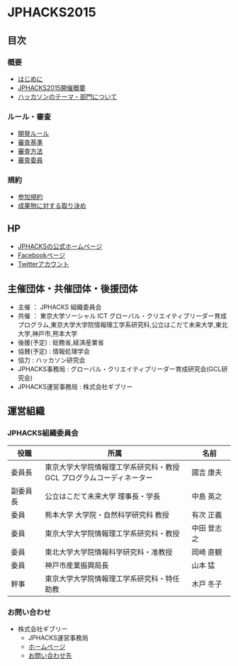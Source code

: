 # JPHACKS2015
## 目次
### 概要
- [はじめに](documents/first.md)
- [JPHACKS2015開催概要](documents/abstract.md)
- [ハッカソンのテーマ・部門について](documents/theme.md)

### ルール・審査
- [開発ルール](documents/rule.md)
- [審査基準](documents/criteria.md)
- [審査方法](documents/how-to-judge.md)
- [審査委員](documents/judges.md)

### 規約
- [参加規約](documents/terms.md)
- [成果物に対する取り決め](documents/products.md)

## HP
- [JPHACKSの公式ホームページ](https://jphacks.com)
- [Facebookページ](https://facebook.com/jphacks)
- [Twitterアカウント](https://twitter.com/japanhacks)

## 主催団体・共催団体・後援団体
- 主催 ： JPHACKS 組織委員会
- 共催 ： 東京大学ソーシャル ICT グローバル・クリエイティブリーダー育成プログラム,東京大学大学院情報理工学系研究科,公立はこだて未来大学,東北大学,神戸市,熊本大学
- 後援(予定) : 総務省,経済産業省
- 協賛(予定) : 情報処理学会
- 協力 : ハッカソン研究会
- JPHACKS事務局 : グローバル・クリエイティブリーダー育成研究会(GCL研究会)
- JPHACKS運営事務局 : 株式会社ギブリー

## 運営組織
### JPHACKS組織委員会
|役職|所属|名前|
|---|---|---|
|委員長|東京大学大学院情報理工学系研究科・教授<br>GCL プログラムコーディネーター|國吉 康夫|
|副委員長|公立はこだて未来大学 理事長・学長|中島 英之|
|委員|熊本大学 大学院・自然科学研究科 教授|有次 正義|
|委員|東京大学大学院情報理工学系研究科・教授 |中田 登志之|
|委員|東北大学大学院情報科学研究科・准教授|岡崎 直観|
|委員|神戸市産業振興局長|山本 猛|
|幹事|東京大学大学院情報理工学系研究科・特任助教|木戸 冬子|

### お問い合わせ
- 株式会社ギブリー
  - JPHACKS運営事務局
  - [ホームページ](https://givery.co.jp)
  - [お問い合わせ先](https://givery.co.jp/contact/)
